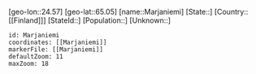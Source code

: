 ﻿---
location: [65.05,24.57]
mapzoom: [7,12] 
mapmarker: city 
type: City
tags:
- geo/City


SpocWebEntityId: 32303
isDeleted: false
confidential: public

---
[geo-lon::24.57]
[geo-lat::65.05]
[name::Marjaniemi]
[State::]
[Country::[[Finland]]]
[StateId::]
[Population::]
[Unknown::]


```leaflet
id: Marjaniemi
coordinates: [[Marjaniemi]]
markerFile: [[Marjaniemi]]
defaultZoom: 11 
maxZoom: 18
```
